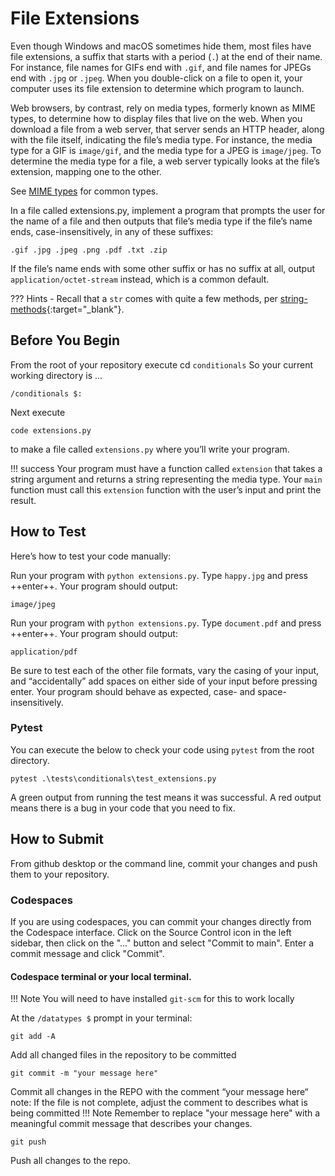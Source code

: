 # File Extensions

Even though Windows and macOS sometimes hide them, most files have file extensions, a suffix that starts with a period (`.`) at the end of their name. For instance, file names for GIFs end with `.gif`, and file names for JPEGs end with `.jpg` or `.jpeg`. When you double-click on a file to open it, your computer uses its file extension to determine which program to launch.

Web browsers, by contrast, rely on media types, formerly known as MIME types, to determine how to display files that live on the web. When you download a file from a web server, that server sends an HTTP header, along with the file itself, indicating the file’s media type. For instance, the media type for a GIF is `image/gif`, and the media type for a JPEG is `image/jpeg`. To determine the media type for a file, a web server typically looks at the file’s extension, mapping one to the other.

See [MIME types](https://developer.mozilla.org/en-US/docs/Web/HTTP/Basics_of_HTTP/MIME_types/Common_types) for common types.

In a file called extensions.py, implement a program that prompts the user for the name of a file and then outputs that file’s media type if the file’s name ends, case-insensitively, in any of these suffixes:
```
.gif .jpg .jpeg .png .pdf .txt .zip 
```
If the file’s name ends with some other suffix or has no suffix at all, output `application/octet-stream` instead, which is a common default.

??? Hints
    - Recall that a `str` comes with quite a few methods, per [string-methods](https://docs.python.org/3/library/stdtypes.html#string-methods){:target="_blank"}.

## Before You Begin

From the root of your repository execute cd `conditionals` So your current working directory is ...
```
/conditionals $:
```
Next execute
```
code extensions.py
```
to make a file called `extensions.py` where you’ll write your program.

!!! success
    Your program must have a function called `extension` that takes a string argument and returns a string representing the media type. Your `main` function must call this `extension` function with the user’s input and print the result.

## How to Test

Here’s how to test your code manually:

Run your program with `python extensions.py`. Type `happy.jpg` and press ++enter++. Your program should output:
```
image/jpeg
```
Run your program with `python extensions.py`. Type `document.pdf` and press ++enter++. Your program should output:
```
application/pdf
```

Be sure to test each of the other file formats, vary the casing of your input, and “accidentally” add spaces on either side of your input before pressing enter. Your program should behave as expected, case- and space-insensitively.

### Pytest 
You can execute the below to check your code using `pytest` from the root directory.

```
pytest .\tests\conditionals\test_extensions.py
```

A green output from running the test means it was successful. A red output means there is a bug in your code that you need to fix.

## How to Submit

From github desktop or the command line, commit your changes and push them to your repository.

### Codespaces
If you are using codespaces, you can commit your changes directly from the Codespace interface. Click on the Source Control icon in the left sidebar, then click on the "..." button and select "Commit to main". Enter a commit message and click "Commit".

#### Codespace terminal or your local terminal. 

!!! Note
    You will need to have installed `git-scm` for this to work locally

At the `/datatypes $` prompt in your terminal:
```
git add -A 
```
Add all changed files in the repository to be committed
```
git commit -m "your message here"
```
Commit all changes in the REPO with the comment “your message here“ note: If the file is not complete, adjust the comment to describes what is being committed
!!! Note
    Remember to replace "your message here" with a meaningful commit message that describes your changes.

```
git push 
```
Push all changes to the repo.